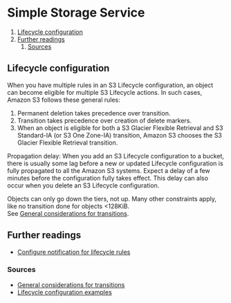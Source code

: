 # Simple Storage Service

1. [Lifecycle configuration](#lifecycle-configuration)
1. [Further readings](#further-readings)
   1. [Sources](#sources)

## Lifecycle configuration

When you have multiple rules in an S3 Lifecycle configuration, an object can become eligible for multiple S3 Lifecycle actions. In such cases, Amazon S3 follows these general rules:

1. Permanent deletion takes precedence over transition.
1. Transition takes precedence over creation of delete markers.
1. When an object is eligible for both a S3 Glacier Flexible Retrieval and S3 Standard-IA (or S3 One Zone-IA) transition, Amazon S3 chooses the S3 Glacier Flexible Retrieval transition.

Propagation delay: When you add an S3 Lifecycle configuration to a bucket, there is usually some lag before a new or updated Lifecycle configuration is fully propagated to all the Amazon S3 systems. Expect a delay of a few minutes before the configuration fully takes effect. This delay can also occur when you delete an S3 Lifecycle configuration.

Objects can only go down the tiers, not up. Many other constraints apply, like no transition done for objects <128KiB.<br/>
See [General considerations for transitions][lifecycle  general considerations for transitions].

## Further readings

- [Configure notification for lifecycle rules][lifecycle  configure notification]

### Sources

- [General considerations for transitions][lifecycle  general considerations for transitions]
- [Lifecycle configuration examples][lifecycle  configuration examples]

<!--
  References
  -->

<!-- In-article sections -->
<!-- Knowledge base -->
<!-- Files -->
<!-- Upstream -->
[lifecycle  configuration examples]: https://docs.aws.amazon.com/AmazonS3/latest/userguide/lifecycle-configuration-examples.html
[lifecycle  configure notification]: https://docs.aws.amazon.com/AmazonS3/latest/userguide/lifecycle-configure-notification.html
[lifecycle  general considerations for transitions]: https://docs.aws.amazon.com/AmazonS3/latest/userguide/lifecycle-transition-general-considerations.html

<!-- Others -->
